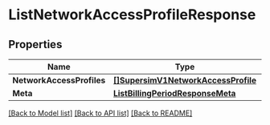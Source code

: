 # ListNetworkAccessProfileResponse

## Properties

Name | Type | Description | Notes
------------ | ------------- | ------------- | -------------
**NetworkAccessProfiles** | [**[]SupersimV1NetworkAccessProfile**](SupersimV1NetworkAccessProfile.md) |  |[optional] 
**Meta** | [**ListBillingPeriodResponseMeta**](ListBillingPeriodResponseMeta.md) |  |[optional] 

[[Back to Model list]](../README.md#documentation-for-models) [[Back to API list]](../README.md#documentation-for-api-endpoints) [[Back to README]](../README.md)


